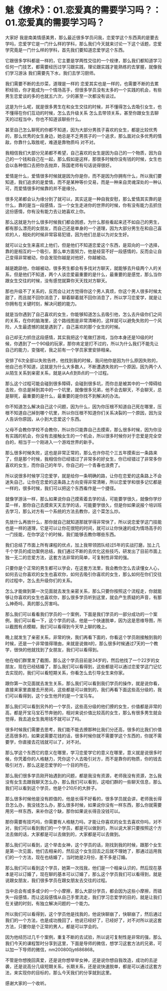 # 魅《撩术》：01.恋爱真的需要学习吗？：01.恋爱真的需要学习吗？

大家好 我是南美情感美男，那么最近很多学员问我，恋爱学这个东西真的是要去学吗，恋爱学它是一门什么样的学科，那么我们今天就来讨论一下这个话题，恋爱学究竟是一门什么样的学科，首先我们要知道恋爱学这个东西。

它跟很多学科都是一样的，它主要是学两性交往的一个规律，那么我们都知道学习任何一门技艺，都需要经历过学习跟实践，理论跟实践才能熟练的去掌握，就像我们学习游泳 我们需要先下水，我们去学习厨师。

我们需要不断的去炒菜，道理是一样的 恋爱其实也是一样的，也需要不断的去累积经验，你才能成为一个情场高手，但很多学员没有太多的一个实践的机会，有些男生恋爱谈的多的也就五六次，少的甚至一次都没有谈过。

这是为什么呢，就是很多男生在和女生交往的时候，并不懂得怎么去吸引女生，也不懂得在你们互动的时候，怎么去升级关系 怎么去带领关系，甚至你跟女生去聊天的过程当中，你也不知道该聊些什么。

甚至自己怎么聊死的你都不知道，因为大部分男孩子喜欢的女生，都是比较优秀的，那么优秀的女生身边，她总是不乏男孩子的一个追求，那么面对众多优秀的情敌，你靠什么取胜呢，难道是靠物质吗 对不对。

我相信我们大部分兄弟都不希望，自己喜欢的女生是因为自己的一个物质，因为自己的一个钱和自己在一起，那么假如是这样，那很多时候你没有钱的时候，女生也会以各种借口去把你去抛弃，陈国老师有句话说得很好。

爱情是什么，爱情很多时候就是因为你是你，而不是因为你拥有什么，所以我们要知道，我们追求的是爱情，而不是某种等价交易，而是一种来自灵魂深处的一种认可，而爱情很多时候靠的并不是缘分。

很多兄弟都会认为缘分到了就可以，其实这是一种自我安慰，那么爱情其实靠的是什么，靠的是当一段感情，当一个女生走进你的世界的时候，你有没有能力去抓住这份感情，你有没有能力去让她喜欢上你。

那么这就是为什么很多时候我们都会困惑，为什么那些看起来还不如自己的男生，都有那么漂亮的女朋友，而自己还是单身的一个道理，因为大部分男生在和自己喜欢的人，相处的时候非常容易犯错，因为他们总是以为对女生好。

就可以让女生来喜欢上他们，但是他们不知道恋爱这个东西，是双向的一个选择，靠的是相互的一个吸引，那么单方面努力，他是经营不好一段感情的，反而会让自己变得非常被动，你会发现你越是对他好，你越被动。

越是跪舔他，你越被动，很多男生都会有多找对方聊天，就能够去升级两个人的关系，但是他们不知道，两个人谈恋爱最重要的是什么，最重要的是感觉，那么当你跟女生交往的时候，没有感觉就算你天天找对方聊天。

那也升级不了关系的，反而会让对方觉得你这个男人真烦，你这个男人很多时候太甜了，而且就不回你消息了，聊着聊着就不回你消息了，所以学习恋爱学，就是让你拥有在关键时刻，解决问题的能力。

就是当你遇到了自己喜欢的女生，你能够知道怎么去吸引他，怎么去升级你们之间的关系，在你的脑海里，这个路线图是非常清晰的，这样就可以避免失败的一个风险，人生最遗憾的就是遇到了，自己喜欢的那个女生的时候。

自己却无力抓住这段感情，其实我把这个笔做打游戏，当你本身还是10级的时候，你遇到了一个90级的玩家，那你肯定是打不过的，所以为什么我们不能先让自己的能力，变强呢，我之前有一个学员家里安排相亲。

安排了6次全部以失败告终，他找到我的时候，我问他你是因为什么原因失败的，他自己也不知道，这就是为什么大多数人，不断遭遇失败的一个原因，因为两个人从陌生关系到亲密关系，就是从A点到B点的一个过程。

那么这个过程可能会碰到很多障碍，会碰到很多坑，而你总是被其中的一个障碍给击败，你总是掉到其中的一个坑里，就像很多兄弟，他不会去聊天，不会聊天，总是聊死，最重要的是什么，最重要的是你找不到解决的办法。

你不知道怎么解决自己这个问题，因为什么，因为你压根不知道自己死在哪里，压根不知道自己掉到哪个坑里，所以你压根不知道你们关系决裂的一个原因，因为没人告诉你原因，从小到大恋爱这个东西。

父母不会教你学校不会教你，所以你只能靠自己去摸索，那么很多时候，因为你没有实践的机会，你没有去接触女生的一个机会，所以很多时候你对于恋爱是完全空白的，相当于一个刚进入一个游戏世界的新手。

那么很多时候失败，这也是非常正常的，那么也许你花个三五年摸索出一条路来了，但是那个时候，我相信你已经错过了非常多的好女生，你已经错过了非常多你喜欢的女生，而你自己的年华，你自己的一个青春也浪费了。

所以说很多时候学习恋爱学，就是给你一条明确的路，让你在恋爱的这条路上不会迷失自己，让你在恋爱的这条路上方向变得非常清晰，所以恋爱学和很多记忆都是一样的，很多时候，我们可以把这个东西看作是一个捷径。

就像学游泳一样，那么如果说你自己摸索着去学的话，可能要学很久，就像你学炒菜一样，那你自己去摸索天天去学的话，可能要学很久，但是你如果说报个培训班去学习，那么对方有一个系统的方法去教你，这个菜怎么炒。

先放什么再放什么，那你就自己就知道那就学得非常快了，所以说恋爱学这门技能也是一样的道理，它是可以让你花很短的时间，就可以让你快速的成为情场高手的一门技能，在你学这个的时候，我们能够去教你哪些东西。

我们总结了市面上所有课程的优点，加上我带领团队经过5年的实战打磨，加上几千个学员的成功案例总结，我们通过不断的去优化这些技巧，研发出了目前市面上独一无二的恋爱方法，这套方法非常的简单，可复制性非常的强。

只要你是个正常的男生都可以学会，在这套方法里，我会教你怎么去读懂女人心，如何去让你喜欢的女生也喜欢你，如何去吸引你喜欢的女生，那么如何在你们交往的过程中，怎么去升级你们的关系。

怎么才能做到第一次见面就去发生亲密关系，那么只要你按照这个流程走，你就能够让你喜欢的女生也喜欢你，那么很多学员听到这里，就会产生质疑的声音，有那么神奇吗，真的那么厉害吗。

那么我们可以看看我们学员的一个案例，下面是我们学员的一部分成功的一个案例，我们可以看一下，这个学员的话，他是一个快速脱单，因为这是思维导图，所以截图有点模糊，我们可以看得到今天早上聊的晚上。

晚上就发生了亲密关系，非常的快，我们再看下面的，你看这个学员刚接触到我的时候，还是一个非常值得理由，来就是说做it的，那么很多时候通过7天的一个教学，很快的他就找到了女朋友，我们可以看得到。

他在咱们群里发了截图，那么这个学员目前是34岁的，然后他找了一个22岁的女朋友，现在已经结婚了，那么我们可以看得到，这些都是可以通过恋爱学这门记忆去实现的，我们可以看短期关系，你看怎么去引导女生来你家。

跟你第一次见面就去发生关系，那么我们可以看到我们学员的操作，就是说你看，直接来家里直接去开房间，这些都是可以做到的，我们再看下面这些高分级的，我们可以看得到，这个女生他开的是一个宝马车。

那么我们可以看到另外的一个学员，这些高分级的他们撩的女生，价值都是非常的高，都是开宝马宝石节奔驰的，相对来说价值比较高的女生，那么有很多男生就会觉得，我去追女生我用钱不就可以了吗。

很多时候我们需要去思考，我们能不能去撩那种比我们分还高，很多的比我们价值还高很多的，如果说需要花钱的话，很多时候你就不需要学这个东西的，你就不需要学，你直接去花钱就可以了，对不对。

那么学这个东西它的意义在哪里，学习恋爱学它的意义在哪里，意义就是说很多时候，你凭着你的人格魅力，凭你这个人去吸引对方，而不是靠你的物质，你的钱去吸引对方，那么这是恋爱学的一个目的所在。

那么我们很多学员刚开始遇到的问题，都是我没有资源，老师我没有资源，怎么我没有女生去跟我聊天怎么办，那么我们可以看到，这咱们群的一些聊天信息，那么我们可以看到这个学员，他是个210斤的大胖子。

那么很多时候他是没有颜值的，他是长得不好看的，很多学员就会讲，老师我长得丑怎么办，我没钱怎么办，那么很多时候，如果说你没有一样东西，那么你就需要用另一样东西，来补你这个缺，那你如果说长得丑没钱可以。

那你需要有技巧吗，你需要有人格魅力吗，才能让你喜欢的女生去喜欢你吗，对不对，我们可以看到我们的一个学员，都是可以做到的，所以说大家只要按照这个方法去做的话，大家都是可以去做到的，大家都是可以去做到。

那么我们可以看到，这个举击女神，这个学员的话，刚找到我的时候，跟那个女生是第一次见面，他们去相亲的，然后这个女生回去之后就不理她了，那通过运用我们的一个方法，现在也结婚了，当时她是2月份，差不多是订婚。

那么我们可以看到这个学员，她第一次找我，他们是一个相亲认识的，然后现在基本是可以订婚了，现在聊的基本可以订婚了，那么这个学员我们可以看得到，就是说跟女朋友，我们很多学员在跟女朋友去交往的过程。

当中总会有或多或少的一个小摩擦，那么大部分学员，都会因为这些小摩擦，而错失一段感情，而让这段感情从自己手里流走，我们学习恋爱学的目的，就是让我们在关键的时刻，有独立解决问题的一个能力。

所以我们可以看得到，这个学员他是找我的，他说快聊崩了，快聊崩了，然后通过我们的一个方法，也是成功挽回了，他说已经好了，已经好了，对不对所以说这套方法，只要你是个正常的男人，都是可以学会的。

因为他经历过几千个案例，重复不断的去试验，所以说可复制性是非常的强，那么我们今天的课程暂时分享到这里，下面是导师的微信，想学习这套方法的兄弟，可以加一下导师的微信，nm200800jyt686868。

不管是你想挽回真爱，还是说你想举举女神，还是说你想自我改造，成功的去逆袭，还是说高分几级短期关系，长期关系，还是说快速脱单，都是可以通过这套方法，来实现你的目标的，那么今天我们的分享就到这里。

感谢大家的一个收听。